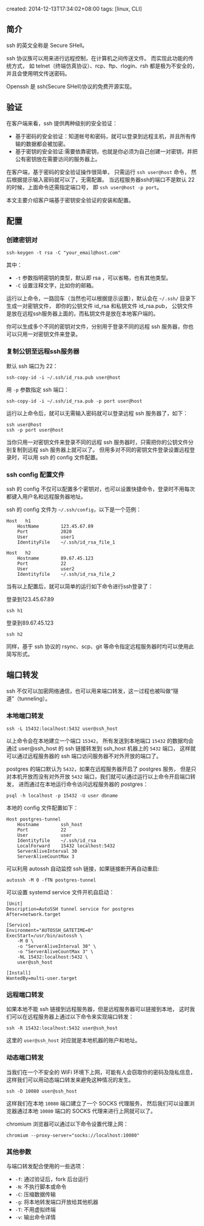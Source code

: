 created: 2014-12-13T17:34:02+08:00
tags: [linux, CLI]


## 简介

ssh 的英文全称是 Secure SHell。

ssh 协议族可以用来进行远程控制，在计算机之间传送文件。
而实现此功能的传统方式，
如 telnet（终端仿真协议）、rcp、ftp、rlogin、rsh 都是极为不安全的，
并且会使用明文传送密码。

Openssh 是 ssh(Secure SHell)协议的免费开源实现。


## 验证

在客户端来看，ssh 提供两种级别的安全验证：

* 基于密码的安全验证：知道帐号和密码，就可以登录到远程主机，并且所有传输的数据都会被加密。
* 基于密钥的安全验证:需要依靠密钥，也就是你必须为自己创建一对密钥，并把公有密钥放在需要访问的服务器上。

在客户端，基于密码的安全验证操作很简单，
只需运行 `ssh user@host` 命令，
然后根据提示输入密码就可以了，无需配置。
当远程服务器ssh的端口不是默认 22 的时候，上面命令还需指定端口号，
即 `ssh user@host -p port`。

本文主要介绍客户端基于密钥安全验证的安装和配置。


## 配置


### 创建密钥对

```
ssh-keygen -t rsa -C "your_email@host.com"
```

其中：

* `-t` 参数指明密钥的类型，默认即 rsa ，可以省略，也有其他类型。
* `-C` 设置注释文字，比如你的邮箱。

运行以上命令，一路回车（当然也可以根据提示设置），默认会在 `~/.ssh/` 目录下生成一对密钥文件，
即你的公钥文件 id\_rsa 和私钥文件 id\_rsa.pub，
公钥文件是放在远程ssh服务器上面的，而私钥文件是放在本地客户端的。

你可以生成多个不同的密钥对文件，分别用于登录不同的远程 ssh 服务器，你也可以只用一对密钥文件来登录。


### 复制公钥至远程ssh服务器

默认 ssh 端口为 22：

```
ssh-copy-id -i ~/.ssh/id_rsa.pub user@host
```

用 `-p` 参数指定 ssh 端口：

```
ssh-copy-id -i ~/.ssh/id_rsa.pub -p port user@host
```

运行以上命令后，就可以无需输入密码就可以登录远程 ssh 服务器了，如下：

```
ssh user@host
ssh -p port user@host
```

当你只用一对密钥文件来登录不同的远程 ssh 服务器时，只需把你的公钥文件分别复制到远程 ssh 服务器上就可以了。
但用多对不同的密钥文件登录设置远程登录时，可以用 ssh 的 config 文件配置。


### ssh config 配置文件

ssh 的 config 不仅可以配置多个密钥对，也可以设置快捷命令，登录时不用每次都键入用户名和远程服务器地址。

ssh 的 config 文件为 `~/.ssh/config`，以下是一个范例：

```
Host   h1
    HostName        123.45.67.89
    Port            2020
    User            user1
    IdentityFile    ~/.ssh/id_rsa_file_1

Host   h2
    Hostname        89.67.45.123
    Port            22
    User            user2
    Identityfile    ~/.ssh/id_rsa_file_2
```

当有以上配置后，就可以简单的运行如下命令进行ssh登录了：

登录到123.45.67.89

```
ssh h1
```

登录到89.67.45.123

```
ssh h2
```

同样，基于 ssh 协议的 rsync、scp、git 等命令指定远程服务器时均可以使用此简写形式。


## 端口转发


ssh 不仅可以加密网络通信，也可以用来端口转发，这一过程也被叫做“隧道”（tunneling）。


### 本地端口转发


```
ssh -L 15432:localhost:5432 user@ssh_host
```

以上命令会在本地建立一个端口 `15342`，
所有发送到本地端口 `15432` 的数据均会通过 user@ssh\_host 的 ssh 链接转发到 ssh\_host 机器上的 `5432` 端口，
这样就可以通过远程服务器的 ssh 端口访问服务器不对外开放的端口了。

postgres 的端口默认为 `5432`，如果在远程服务器开启了 postgres 服务，
但是只对本机开放而没有对外开放 `5432` 端口，我们就可以通过运行以上命令开启端口转发，
进而通过在本地运行命令访问远程服务器的 postgres：

```
psql -h localhost -p 15432 -U user dbname
```

本地的 config 文件配置如下：

```
Host postgres-tunnel
    Hostname        ssh_host
    Port            22
    User            user
    Identityfile    ~/.ssh/id_rsa
    LocalForward    15432 localhost:5432
    ServerAliveInterval 30
    ServerAliveCountMax 3
```

可以利用 autossh 自动监控 ssh 链接，如果链接断开再自动重启:

```
autossh -M 0 -fTN postgres-tunnel
```

可以设置 systemd service 文件开机自启动：

```
[Unit]
Description=AutoSSH tunnel service for postgres
After=network.target

[Service]
Environment="AUTOSSH_GATETIME=0"
ExecStart=/usr/bin/autossh \
    -M 0 \
	-o "ServerAliveInterval 30" \
	-o "ServerAliveCountMax 3" \
	-NL 15432:localhost:5432 \
	user@ssh_host

[Install]
WantedBy=multi-user.target
```


### 远程端口转发

如果本地不能 ssh 链接到远程服务器，但是远程服务器可以链接到本地，
这时我们可以在远程服务器上通过以下命令来实现端口转发：

```
ssh -R 15432:localhost:5432 user@ssh_host
```

这里的 `user@ssh_host` 对应就是本地机器的账户和地址。


### 动态端口转发


当我们在一个不安全的 WiFi 环境下上网，可能有人会窃取你的密码及隐私信息，
这样我们可以用动态端口转发来避免这种情况的发生。

```
ssh -D 10080 user@ssh_host
```

这样我们在本地 `10080` 端口建立了一个 SOCKS 代理服务，
然后我们可以设置浏览器通过本地 `10080` 端口的 SOCKS 代理来进行上网就可以了。

chromium 浏览器可以通过以下命令设置代理上网：

```
chromium --proxy-server="socks://localhost:10080"
```

### 其他参数

与端口转发配合使用的一些选项：

* `-f`: 通过验证后，fork 后台运行
* `-N`: 不执行脚本或命令
* `-C`: 压缩数据传输
* `-g`: 将本地转发端口开放给其他机器
* `-T`: 不用虚拟终端
* `-v`: 输出命令详情
